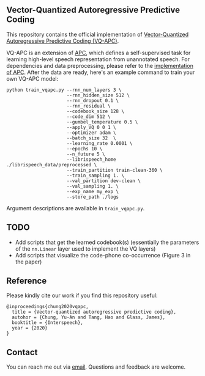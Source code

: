 ## Vector-Quantized Autoregressive Predictive Coding
This repository contains the official implementation of [Vector-Quantized Autoregressive Predictive Coding (VQ-APC)](https://arxiv.org/abs/2005.08392).

VQ-APC is an extension of [APC](https://arxiv.org/abs/1904.03240), which defines a self-supervised task for learning high-level speech representation from unannotated speech. For dependencies and data preprocessing, please refer to the [implementation of APC](https://github.com/iamyuanchung/Autoregressive-Predictive-Coding). After the data are ready, here's an example command to train your own VQ-APC model:
```
python train_vqapc.py --rnn_num_layers 3 \
                      --rnn_hidden_size 512 \
                      --rnn_dropout 0.1 \
                      --rnn_residual \
                      --codebook_size 128 \
                      --code_dim 512 \
                      --gumbel_temperature 0.5 \
                      --apply_VQ 0 0 1 \
                      --optimizer adam \
                      --batch_size 32  \
                      --learning_rate 0.0001 \
                      --epochs 10 \
                      --n_future 5 \
                      --librispeech_home ./librispeech_data/preprocessed \
                      --train_partition train-clean-360 \
                      --train_sampling 1. \
                      --val_partition dev-clean \
                      --val_sampling 1. \
                      --exp_name my_exp \
                      --store_path ./logs
```
Argument descriptions are available in `train_vqapc.py`.

## TODO
* Add scripts that get the learned codebook(s) (essentially the parameters of the `nn.Linear` layer used to implement the VQ layers)
* Add scripts that visualize the code-phone co-occurrence (Figure 3 in the paper)

## Reference
Please kindly cite our work if you find this repository useful:
```
@inproceedings{chung2020vqapc,
  title = {Vector-quantized autoregressive predictive coding},
  autohor = {Chung, Yu-An and Tang, Hao and Glass, James},
  booktitle = {Interspeech},
  year = {2020}
}
```

## Contact
You can reach me out via <a href="mailto:andyyuan@mit.edu">email</a>. Questions and feedback are welcome.
